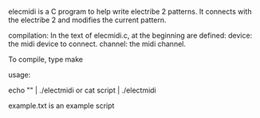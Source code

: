 elecmidi is a C program to help write electribe 2 patterns. It connects with the electribe 2 and modifies the current pattern.

compilation:
  In the text of elecmidi.c, at the beginning are defined:
device: the midi device to connect.
channel: the midi channel.
  
  To compile, type make


usage:

echo "<command>" | ./electmidi
or
cat script | ./electmidi

example.txt is an example script

